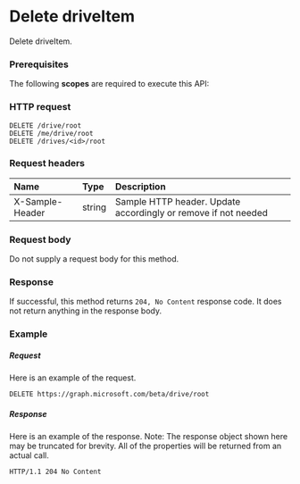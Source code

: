 # Delete driveItem

Delete driveItem.
### Prerequisites
The following **scopes** are required to execute this API: 
### HTTP request
<!-- { "blockType": "ignored" } -->
```http
DELETE /drive/root
DELETE /me/drive/root
DELETE /drives/<id>/root

```
### Request headers
| Name       | Type | Description|
|:---------------|:--------|:----------|
| X-Sample-Header  | string  | Sample HTTP header. Update accordingly or remove if not needed|

### Request body
Do not supply a request body for this method.


### Response
If successful, this method returns `204, No Content` response code. It does not return anything in the response body.

### Example
##### Request
Here is an example of the request.
<!-- {
  "blockType": "request",
  "name": "delete_driveitem"
}-->
```http
DELETE https://graph.microsoft.com/beta/drive/root
```
##### Response
Here is an example of the response. Note: The response object shown here may be truncated for brevity. All of the properties will be returned from an actual call.
<!-- {
  "blockType": "response",
  "truncated": true
} -->
```http
HTTP/1.1 204 No Content
```

<!-- uuid: 8fcb5dbc-d5aa-4681-8e31-b001d5168d79
2015-10-25 14:57:30 UTC -->
<!-- {
  "type": "#page.annotation",
  "description": "Delete driveItem",
  "keywords": "",
  "section": "documentation",
  "tocPath": ""
}-->
